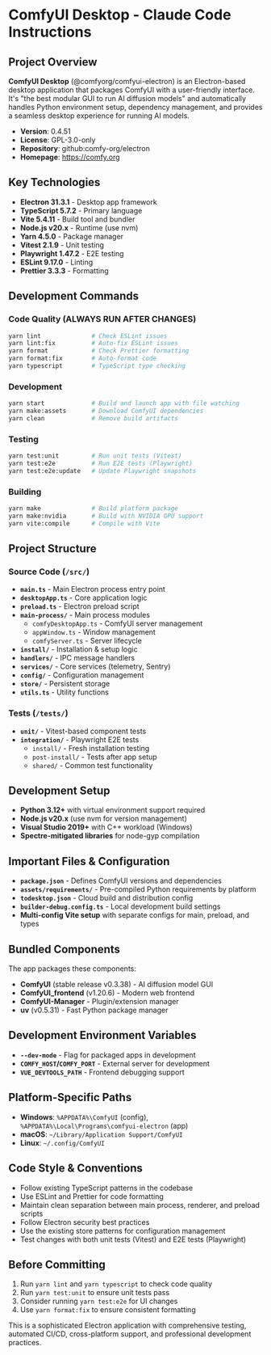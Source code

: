 # ComfyUI Desktop - Claude Code Instructions

## Project Overview
**ComfyUI Desktop** (@comfyorg/comfyui-electron) is an Electron-based desktop application that packages ComfyUI with a user-friendly interface. It's "the best modular GUI to run AI diffusion models" and automatically handles Python environment setup, dependency management, and provides a seamless desktop experience for running AI models.

- **Version**: 0.4.51
- **License**: GPL-3.0-only
- **Repository**: github:comfy-org/electron
- **Homepage**: https://comfy.org

## Key Technologies
- **Electron 31.3.1** - Desktop app framework
- **TypeScript 5.7.2** - Primary language
- **Vite 5.4.11** - Build tool and bundler
- **Node.js v20.x** - Runtime (use nvm)
- **Yarn 4.5.0** - Package manager
- **Vitest 2.1.9** - Unit testing
- **Playwright 1.47.2** - E2E testing
- **ESLint 9.17.0** - Linting
- **Prettier 3.3.3** - Formatting

## Development Commands

### Code Quality (ALWAYS RUN AFTER CHANGES)
```bash
yarn lint              # Check ESLint issues
yarn lint:fix          # Auto-fix ESLint issues
yarn format            # Check Prettier formatting
yarn format:fix        # Auto-format code
yarn typescript        # TypeScript type checking
```

### Development
```bash
yarn start             # Build and launch app with file watching
yarn make:assets       # Download ComfyUI dependencies
yarn clean             # Remove build artifacts
```

### Testing
```bash
yarn test:unit         # Run unit tests (Vitest)
yarn test:e2e          # Run E2E tests (Playwright)
yarn test:e2e:update   # Update Playwright snapshots
```

### Building
```bash
yarn make              # Build platform package
yarn make:nvidia       # Build with NVIDIA GPU support
yarn vite:compile      # Compile with Vite
```

## Project Structure

### Source Code (`/src/`)
- **`main.ts`** - Main Electron process entry point
- **`desktopApp.ts`** - Core application logic
- **`preload.ts`** - Electron preload script
- **`main-process/`** - Main process modules
  - `comfyDesktopApp.ts` - ComfyUI server management
  - `appWindow.ts` - Window management
  - `comfyServer.ts` - Server lifecycle
- **`install/`** - Installation & setup logic
- **`handlers/`** - IPC message handlers
- **`services/`** - Core services (telemetry, Sentry)
- **`config/`** - Configuration management
- **`store/`** - Persistent storage
- **`utils.ts`** - Utility functions

### Tests (`/tests/`)
- **`unit/`** - Vitest-based component tests
- **`integration/`** - Playwright E2E tests
  - `install/` - Fresh installation testing
  - `post-install/` - Tests after app setup
  - `shared/` - Common test functionality

## Development Setup
- **Python 3.12+** with virtual environment support required
- **Node.js v20.x** (use nvm for version management)
- **Visual Studio 2019+** with C++ workload (Windows)
- **Spectre-mitigated libraries** for node-gyp compilation

## Important Files & Configuration
- **`package.json`** - Defines ComfyUI versions and dependencies
- **`assets/requirements/`** - Pre-compiled Python requirements by platform
- **`todesktop.json`** - Cloud build and distribution config
- **`builder-debug.config.ts`** - Local development build settings
- **Multi-config Vite setup** with separate configs for main, preload, and types

## Bundled Components
The app packages these components:
- **ComfyUI** (stable release v0.3.38) - AI diffusion model GUI
- **ComfyUI_frontend** (v1.20.6) - Modern web frontend
- **ComfyUI-Manager** - Plugin/extension manager
- **uv** (v0.5.31) - Fast Python package manager

## Development Environment Variables
- **`--dev-mode`** - Flag for packaged apps in development
- **`COMFY_HOST`/`COMFY_PORT`** - External server for development
- **`VUE_DEVTOOLS_PATH`** - Frontend debugging support

## Platform-Specific Paths
- **Windows**: `%APPDATA%\ComfyUI` (config), `%APPDATA%\Local\Programs\comfyui-electron` (app)
- **macOS**: `~/Library/Application Support/ComfyUI`
- **Linux**: `~/.config/ComfyUI`

## Code Style & Conventions
- Follow existing TypeScript patterns in the codebase
- Use ESLint and Prettier for code formatting
- Maintain clean separation between main process, renderer, and preload scripts
- Follow Electron security best practices
- Use the existing store patterns for configuration management
- Test changes with both unit tests (Vitest) and E2E tests (Playwright)

## Before Committing
1. Run `yarn lint` and `yarn typescript` to check code quality
2. Run `yarn test:unit` to ensure unit tests pass
3. Consider running `yarn test:e2e` for UI changes
4. Use `yarn format:fix` to ensure consistent formatting

This is a sophisticated Electron application with comprehensive testing, automated CI/CD, cross-platform support, and professional development practices.